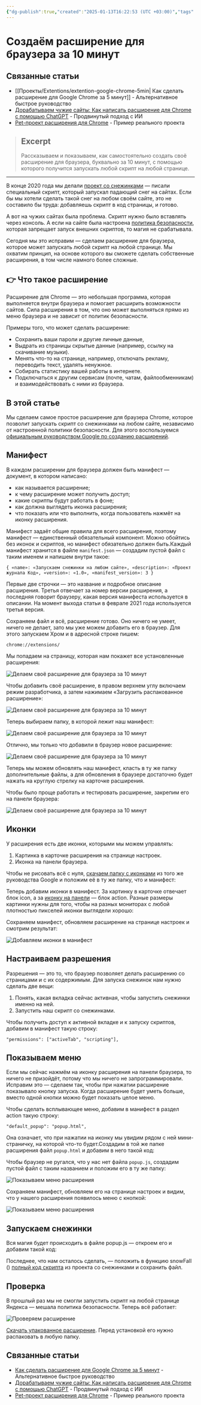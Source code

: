 ```yaml
---
{"dg-publish":true,"created":"2025-01-13T16:22:53 (UTC +03:00)","tags":null,"source":"https://thecode.media/extention/","author":"Михаил  Полянин","share_link":"https://share.note.sx/1f28vpx7#N7eYD7A+EGhZiFZ9CygA9D258Wxg46DIeS+DaD5oLSY","share_updated":"2025-02-08T12:33:25+03:00","permalink":"/proekty/extentions/make-extension-10min/","dgPassFrontmatter":true}
---
```




# Создаём расширение для браузера за 10 минут

## Связанные статьи
- [[Проекты/Extentions/extention-google-chrome-5min\| Как сделать расширение для Google Chrome за 5 минут]] - Альтернативное быстрое руководство
- [Дорабатываем чужие сайты: Как написать расширение для Chrome с помощью ChatGPT](customize-sites-chatgpt.md) - Продвинутый подход с ИИ
- [Pet-проект расширения для Chrome](pet-project-chrome-extension.md) - Пример реального проекта

> ## Excerpt
> Рассказываем и показываем, как самостоятельно создать своё расширение для браузера, буквально за 10 минут, с помощью которого получится запускать любой скрипт на любой странице.

---
В конце 2020 года мы делали [проект со снежинками](https://thecode.media/snofwall-js/) — писали специальный скрипт, который запускал падающий снег на сайтах. Если бы мы хотели сделать такой снег на любом своём сайте, это не составило бы труда: добавляешь скрипт в код страницы, и готово.

А вот на чужих сайтах была проблема. Скрипт нужно было вставлять через консоль. А если на сайте была настроена [политика безопасности](https://thecode.media/csp/), которая запрещает запуск внешних скриптов, то магия не срабатывала.

Сегодня мы это исправим — сделаем расширение для браузера, которое может запускать любой скрипт на любой странице. Мы охватим принцип, на основе которого вы сможете сделать собственные расширения, в том числе намного более сложные.

## 👉 Что такое расширение

Расширение для Chrome — это небольшая программа, которая выполняется внутри браузера и помогает расширить возможности сайтов. Сила расширения в том, что оно может выполняться прямо из меню браузера и не зависит от политик безопасности.

Примеры того, что может сделать расширение:

-   Сохранить ваши пароли и другие личные данные,
-   Выдрать из страницы скрытые данные (например, ссылку на скачивание музыки).
-   Менять что-то на странице, например, отключать рекламу, переводить текст, удалять ненужное.
-   Собирать статистику вашей работы в интернете.
-   Подключаться к другим сервисам (почте, чатам, файлообменникам) и взаимодействовать с ними из браузера.

## В этой статье

Мы сделаем самое простое расширение для браузера Chrome, которое позволит запускать скрипт со снежинками на любом сайте, независимо от настроенной политики безопасности. Для этого воспользуемся [официальным руководством Google по созданию расширений](https://developer.chrome.com/docs/extensions/).

## Манифест

В каждом расширении для браузера должен быть манифест — документ, в котором написано:

-   как называется расширение;
-   к чему расширение может получить доступ;
-   какие скрипты будут работать в фоне;
-   как должна выглядеть иконка расширения;
-   что показать или что выполнить, когда пользователь нажмёт на иконку расширения.

Манифест задаёт общие правила для всего расширения, поэтому манифест — единственный обязательный компонент. Можно обойтись без иконок и скриптов, но манифест обязательно должен быть.Каждый манифест хранится в файле `manifest.json` — создадим пустой файл с таким именем и напишем внутри такое:

```markup
{ «name»: «Запускаем снежинки на любом сайте», «description»: «Проект журнала Код», «version»: «1.0», «manifest_version»: 3 }
```

Первые две строчки — это название и подробное описание расширения. Третья отвечает за номер версии расширения, а последняя говорит браузеру, какая версия манифеста используется в описании. На момент выхода статьи в феврале 2021 года используется третья версия.

Сохраняем файл и всё, расширение готово. Оно ничего не умеет, ничего не делает, зато мы уже можем добавить его в браузер. Для этого запускаем Хром и в адресной строке пишем:

```markup
chrome://extensions/
```

Мы попадаем на страницу, которая нам покажет все установленные расширения:

![Делаем своё расширение для браузера за 10 минут](https://thecode.media/wp-content/uploads/2021/03/image3-1.png "Мы попадаем на страницу, которая нам покажет все установленные расширения")

Чтобы добавить своё расширение, в правом верхнем углу включаем режим разработчика, а затем нажимаем «Загрузить распакованное расширение»:

![Делаем своё расширение для браузера за 10 минут](https://thecode.media/wp-content/uploads/2021/03/image4.png "Добавляем расширение")

Теперь выбираем папку, в которой лежит наш манифест:

![Делаем своё расширение для браузера за 10 минут](https://thecode.media/wp-content/uploads/2021/03/image9.png "Выбираем папку, в которой лежит наш манифест")

Отлично, мы только что добавили в браузер новое расширение:

![Делаем своё расширение для браузера за 10 минут](https://thecode.media/wp-content/uploads/2021/03/image2-1.png "Мы только что добавили в браузер новое расширение")

Теперь мы можем обновлять наш манифест, класть в ту же папку дополнительные файлы, а для обновления в браузере достаточно будет нажать на круглую стрелку на карточке расширения.

Чтобы было проще работать и тестировать расширение, закрепим его на панели браузера:

![Делаем своё расширение для браузера за 10 минут](https://thecode.media/wp-content/uploads/2021/03/image8.png "Чтобы было проще работать и тестировать расширение, закрепим его на панели браузера")

## Иконки

У расширения есть две иконки, которыми мы можем управлять:

1.  Картинка в карточке расширения на странице настроек.
2.  Иконка на панели браузера.

Чтобы не рисовать всё с нуля, [скачаем папку с иконками](https://storage.googleapis.com/chrome-gcs-uploader.appspot.com/file/WlD8wC6g8khYWPJUsQceQkhXSlv1/wy3lvPQdeJn4iqHmI0Rp.zip) из того же руководства Google и положим её в ту же папку, что и манифест:

Теперь добавим иконки в манифест. За картинку в карточке отвечает блок icon, а за [иконку на панели](https://thecode.media/favicon/) — блок action. Разные размеры картинки нужны для того, чтобы на разных мониторах с любой плотностью пикселей иконки выглядели хорошо:

Сохраняем манифест, обновляем расширение на странице настроек и смотрим результат:

![Добавляем иконки в манифест](https://thecode.media/wp-content/uploads/2021/03/image5.png "Сохраняем манифест, обновляем расширение на странице настроек и смотрим результат")

## Настраиваем разрешения

Разрешения — это то, что браузер позволяет делать расширению со страницами и с их содержимым. Для запуска снежинок нам нужно сделать две вещи:

1.  Понять, какая вкладка сейчас активная, чтобы запустить снежинки именно на ней.
2.  Запустить наш скрипт со снежинками.

Чтобы получить доступ к активной вкладке и к запуску скриптов, добавим в манифест такую строку:

```markup
"permissions": ["activeTab", "scripting"],
```

## Показываем меню

Если мы сейчас нажмём на иконку расширения на панели браузера, то ничего не призойдёт, потому что мы ничего не запрограммировали. Исправим это — сделаем так, чтобы при нажатии расширение показывало кнопку запуска. Когда расширение будет уметь больше, вместо одной кнопки можно будет показать целое меню.

Чтобы сделать всплывающее меню, добавим в манифест в раздел action такую строку:

```markup
"default_popup": "popup.html",
```

Она означает, что при нажатии на иконку мы увидим рядом с ней мини-страничку, на которой что-то будет.Создадим в той же папке расширения файл `popup.html` и добавим в него такой код:

Чтобы браузер не ругался, что у нас нет файла `popup.js`, создадим пустой файл с таким названием и положим его в ту же папку:

![Показываем меню расширения](https://thecode.media/wp-content/uploads/2021/03/image6.png "Создаём пустой файл")

Сохраняем манифест, обновляем его на странице настроек и видим, что у нашего расширения появилось меню с кнопкой:

![Показываем меню расширения](https://thecode.media/wp-content/uploads/2021/03/image1-1.png "У нашего расширения появилось меню с кнопкой")

## Запускаем снежинки

Вся магия будет происходить в файле popup.js — откроем его и добавим такой код:

Последнее, что нам осталось сделать, — положить в функцию snowFall () [полный код скрипта](https://thecode.media/wp-content/uploads/2019/12/snowfall2020.js) из проекта со снежинками и сохранить файл.

## Проверка

В прошлый раз мы не смогли запустить скрипт на любой странице Яндекса — мешала политика безопасности. Теперь всё работает:

![Проверяем расширение](https://thecode.media/wp-content/uploads/2021/03/image7.png "Всё работает")

[Скачать упакованное расширение](https://mihailmaximov.ru/projects/ext/snowExtention.zip). Перед установкой его нужно распаковать в любую папку.

## Связанные статьи
- [Как сделать расширение для Google Chrome за 5 минут](extention-google-chrome-5min.md) - Альтернативное быстрое руководство
- [Дорабатываем чужие сайты: Как написать расширение для Chrome с помощью ChatGPT](customize-sites-chatgpt.md) - Продвинутый подход с ИИ
- [Pet-проект расширения для Chrome](pet-project-chrome-extension.md) - Пример реального проекта

